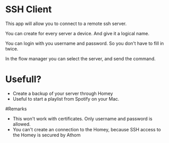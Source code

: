 # SSH Client
        
This app will allow you to connect to a remote ssh server.

You can create for every server a device. And give it a logical name.

You can login with you username and password. So you don't have to fill in twice.

In the flow manager you can select the server, and send the command.

# Usefull?

* Create a backup of your server through Homey
* Useful to start a playlist from Spotify on your Mac.

#Remarks

* This won't work with certificates. Only username and password is allowed.
* You can't create an connection to the Homey, because SSH access to the Homey is secured by Athom